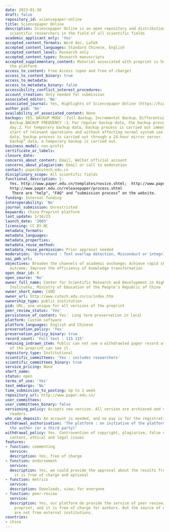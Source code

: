 ```yaml
---
date: 2023-01-30
draft: false
repository_id: sciencepaper-online
title: Sciencepaper Online
description: Sciencepaper Online is an open repository and distribution service for
  scientific researchers in the field of all scientific fields
academic_applicant_only: 'Yes'
accepted_content_formats: Word doc, LaTeX
accepted_content_languages: Standard Chinese, English
accepted_content_level: Research only
accepted_content_types: Research manuscripts
accepted_supplementary_content: Material associated with preprint is hosted also by
  the platform
access_to_content: Free Access (open and free of charge)
access_to_content_binary: true
access_to_metadata:
access_to_metadata_binary: false
accessibility_conflict_interest_procedures:
account_creation: Only needed for submission
associated_editor: 'No'
associated_journal: Yes, Highlights of Sciencepaper Online (https://highlights.paper.edu.cn)
author_pid: 'No'
availability_of_associated_content: None
backups: YES，BACKUP MODE ：Full Backup、Incremental Backup、Differential Backup、On-Demand
  Backup.BACKUP FREQUENCY :1、For regular backup data, the backup process starts every
  day.2、For temporary backup data, backup process is carried out immediately before
  start of relevant operations and without affecting normal system use.3、For special
  data, backup process is carried out through a 24-hour mirror server. For the “on-demand
  backup” data, a temporary backup is carried out.
business_model: non-profit
certificate_or_labels:
closure_date:
concerns_about_content: Email, WeChat official account
concerns_about_plagiarism: Email or call to moderation
contact: paper@cutech.edu.cn
disciplinary_scope: All scientific fields
functional_description: |-
  Yes. http://www.paper.edu.cn/templates/novice.shtml;  http://www.paper.edu.cn/templates/problem.shtml；
  http://www.paper.edu.cn/releasepaper/process.shtml
   There are "help", "FAQ" and “submission process” on the website.
funding: Internal funding
interoperability: 'No'
journal_submission: Unrestricted
keywords: China Preprint platform
last_update: 1/16/23
launch_date: '2003'
licensing: CC BY-NC
metadata_formats:
metadata_languages:
metadata_properties:
metadata_reuse_method:
metadata_reuse_permission: Prior approval needed
moderation: 'Beforehand : Text overlap detection, Misconduct or integrity checks'
oai_pmh_url:
objectives: Broaden the channels of academic exchange; Achieve rapid sharing of scholar
  outcome; Improve the efficiency of knowledge transformation
open_doar_id: X
open_source: 'No'
owner_full_name: Center for Scientific Research and Development in High Education
  Institutes, Ministry of Education of the People's Republic of China
owner_short_name: CSRD
owner_url: http://www.cutech.edu.cn/cn/index.htm
ownership_type: public institution
pid: URL, one unique for all versions of the preprint
peer_review_status: 'Yes'
persistence_of_content: Yes： Long term preservation in local
platform: Custom software
platform_languages: English and Chinese
preservation_policy: 'Yes'
preservation_policy_binary: true
record_count: 'Full text : 115 115'
remining_indrawn_item: Public can not see a withdrawled paper record at all. The administer
  of the preprint can see it.
repository_type: Institutional
scientific_committees: 'Yes : includes researchers'
scientific_committees_binary: true
service_pricing: None
short_name:
status: open
terms_of_use: 'Yes'
text_embargo: 'No'
time_submission_to_posting: Up to 1 week
repository_url: http://www.paper.edu.cn/
user_committees:
user_committees_binary: false
versioning_policy: Accepts new version. All version are archieved and visible for
  readers.
who_can_deposit: An account is needed, and no pay is for the registration.
withdrawal_authorisation: 'The platform : on initiative of the platform or asked by
  the author (or a third party)'
withdrawal_policy: Yes. Contravention of copyright, plagiarism, false or inaccurate
  content, ethical and legal issues
features:
- function: commenting
  service:
  description: Yes, free of charge
- function: endorsement
  service:
  description: Yes, we could provide the approval about the results from peer reviewing.
    it is free of charge and optional
- function: metrics
  service:
  description: Downloads, view; for everyone
- function: peer-review
  service:
  description: Yes, our platform do provide the service of peer reviewing for posted
    preprint, and it is free of charge for authors. But the source of our reviewers
    are not from external institutions.
countries:
- china
---
```



